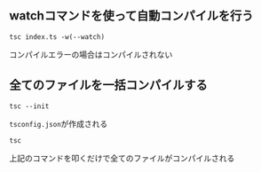 ## watchコマンドを使って自動コンパイルを行う
```
tsc index.ts -w(--watch)
```
コンパイルエラーの場合はコンパイルされない

## 全てのファイルを一括コンパイルする
```
tsc --init
```
`tsconfig.json`が作成される
```
tsc
```
上記のコマンドを叩くだけで全てのファイルがコンパイルされる